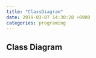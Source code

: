 ```yaml
---
title: "ClassDiagram"
date: 2019-03-07 14:30:28 +0900
categories: programing
---
```


## Class Diagram
